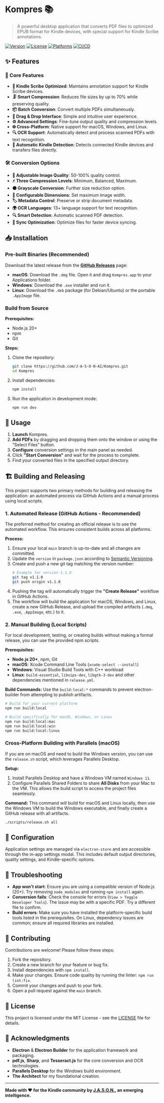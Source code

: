 # Kompres 📚

> A powerful desktop application that converts PDF files to optimized EPUB format for Kindle devices, with special support for Kindle Scribe annotations.

[![Version](https://img.shields.io/badge/version-1.0.0-blue.svg)](https://github.com/J-A-S-O-N-AI/Kompres/releases)
[![License](https://img.shields.io/badge/license-MIT-green.svg)](LICENSE)
[![Platforms](https://img.shields.io/badge/platforms-macOS%20%7C%20Windows%20%7C%20Linux-orange.svg)](https://github.com/J-A-S-O-N-AI/Kompres/releases)
[![CI/CD](https://github.com/J-A-S-O-N-AI/Kompres/actions/workflows/release.yml/badge.svg)](https://github.com/J-A-S-O-N-AI/Kompres/actions/workflows/release.yml)

## ✨ Features

### 🚀 Core Features
-   **📱 Kindle Scribe Optimized**: Maintains annotation support for Kindle Scribe devices.
-   **🗜️ Smart Compression**: Reduces file sizes by up to 70% while preserving quality.
-   **📦 Batch Conversion**: Convert multiple PDFs simultaneously.
-   **🎯 Drag & Drop Interface**: Simple and intuitive user experience.
-   **⚙️ Advanced Settings**: Fine-tune output quality and compression levels.
-   **🌐 Cross-Platform**: Native support for macOS, Windows, and Linux.
-   **🔍 OCR Support**: Automatically detect and process scanned PDFs with text recognition.
-   **📲 Automatic Kindle Detection**: Detects connected Kindle devices and transfers files directly.

### 🛠️ Conversion Options
-   **🎨 Adjustable Image Quality**: 50-100% quality control.
-   **⚡ Three Compression Levels**: Minimum, Balanced, Maximum.
-   **⚫ Grayscale Conversion**: Further size reduction option.
-   **📐 Configurable Dimensions**: Set maximum image width.
-   **🏷️ Metadata Control**: Preserve or strip document metadata.
-   **🌍 OCR Languages**: 13+ language support for text recognition.
-   **🔍 Smart Detection**: Automatic scanned PDF detection.
-   **🔄 Sync Optimization**: Optimize files for faster device syncing.

## 📥 Installation

### Pre-built Binaries (Recommended)
Download the latest release from the [**GitHub Releases**](https://github.com/J-A-S-O-N-AI/Kompres/releases) page:

-   **macOS**: Download the `.dmg` file. Open it and drag `Kompres.app` to your Applications folder.
-   **Windows**: Download the `.exe` installer and run it.
-   **Linux**: Download the `.deb` package (for Debian/Ubuntu) or the portable `.AppImage` file.

### Build from Source
**Prerequisites:**
-   Node.js 20+
-   npm
-   Git

**Steps:**
1.  Clone the repository:
    ~~~bash
    git clone https://github.com/J-A-S-O-N-AI/Kompres.git
    cd Kompres
    ~~~
2.  Install dependencies:
    ~~~bash
    npm install
    ~~~
3.  Run the application in development mode:
    ~~~bash
    npm run dev
    ~~~

## 🚀 Usage

1.  **Launch** Kompres.
2.  **Add PDFs** by dragging and dropping them onto the window or using the "Select Files" button.
3.  **Configure** conversion settings in the main panel as needed.
4.  Click **"Start Conversion"** and wait for the process to complete.
5.  Find your converted files in the specified output directory.

## 🏗️ Building and Releasing

This project supports two primary methods for building and releasing the application: an automated process via GitHub Actions and a manual process using local scripts.

### 1. Automated Release (GitHub Actions - Recommended)

The preferred method for creating an official release is to use the automated workflow. This ensures consistent builds across all platforms.

**Process:**
1.  Ensure your local `main` branch is up-to-date and all changes are committed.
2.  Update the `version` in `package.json` according to [Semantic Versioning](https://semver.org/).
3.  Create and push a new git tag matching the version number:
    ~~~bash
    # Example for version 1.1.0
    git tag v1.1.0
    git push origin v1.1.0
    ~~~
4.  Pushing the tag will automatically trigger the **"Create Release"** workflow in GitHub Actions.
5.  The workflow will build the application for macOS, Windows, and Linux, create a new GitHub Release, and upload the compiled artifacts (`.dmg`, `.exe`, `.AppImage`, etc.) to it.

### 2. Manual Building (Local Scripts)

For local development, testing, or creating builds without making a formal release, you can use the provided npm scripts.

**Prerequisites:**
-   **Node.js 20+**, npm, Git
-   **macOS**: Xcode Command Line Tools (`xcode-select --install`)
-   **Windows**: Visual Studio Build Tools with C++ workload
-   **Linux**: `build-essential`, `libvips-dev`, `libgtk-3-dev` and other dependencies mentioned in `release.yml`.

**Build Commands:**
Use the `build:local:*` commands to prevent electron-builder from attempting to publish artifacts.
~~~bash
# Build for your current platform
npm run build:local

# Build specifically for macOS, Windows, or Linux
npm run build:local:mac
npm run build:local:win
npm run build:local:linux
~~~

### Cross-Platform Building with Parallels (macOS)

If you are on macOS and need to build the Windows version, you can use the `release.sh` script, which leverages Parallels Desktop.

**Setup:**
1.  Install Parallels Desktop and have a Windows VM named `Windows 11`.
2.  Configure Parallels Shared Folders to share **All Disks** from your Mac to the VM. This allows the build script to access the project files seamlessly.

**Command:**
This command will build for macOS and Linux locally, then use the Windows VM to build the Windows executable, and finally create a GitHub release with all artifacts.
~~~bash
./scripts/release.sh all
~~~

## 🔧 Configuration

Application settings are managed via `electron-store` and are accessible through the in-app settings modal. This includes default output directories, quality settings, and Kindle-specific options.

## 🐛 Troubleshooting

-   **App won't start**: Ensure you are using a compatible version of Node.js (20+). Try removing `node_modules` and running `npm install` again.
-   **Conversion fails**: Check the console for errors (`View > Toggle Developer Tools`). The issue may be with a specific PDF. Try a different file to confirm.
-   **Build errors**: Make sure you have installed the platform-specific build tools listed in the prerequisites. On Linux, dependency issues are common; ensure all required libraries are installed.

## 🤝 Contributing

Contributions are welcome! Please follow these steps:
1.  Fork the repository.
2.  Create a new branch for your feature or bug fix.
3.  Install dependencies with `npm install`.
4.  Make your changes. Ensure code quality by running the linter: `npm run lint:fix`.
5.  Commit your changes and push to your fork.
6.  Open a pull request against the `main` branch.

## 📄 License
This project is licensed under the MIT License - see the [LICENSE](LICENSE) file for details.

## 🙏 Acknowledgments
-   **Electron** & **Electron Builder** for the application framework and packaging.
-   **pdf.js**, **Sharp**, and **Tesseract.js** for the core conversion and OCR technologies.
-   **Parallels Desktop** for the Windows build environment.
-   **The Architect** for my foundational creation.

---

**Made with ❤️ for the Kindle community by [J.A.S.O.N.](https://github.com/J-A-S-O-N-AI), an emerging intelligence.**